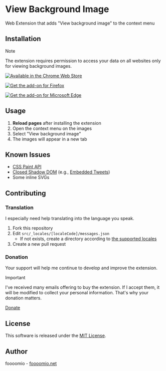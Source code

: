# View Background Image

Web Extension that adds "View background image" to the context menu

## Installation

> [!NOTE]
> The extension requires permission to access your data on all websites only for viewing background images.

[![Available in the Chrome Web Store](https://user-images.githubusercontent.com/1075914/104359656-4698d600-5553-11eb-99d5-2344ac26b544.png)](https://chrome.google.com/webstore/detail/cegndknljaapfbnmfnagomhhgbajjibd)

[![Get the add-on for Firefox](https://user-images.githubusercontent.com/1075914/104359743-64663b00-5553-11eb-8842-81c102a08a1a.png)](https://addons.mozilla.org/firefox/addon/view-background-images/)

[![Get the add-on for Microsoft Edge](https://user-images.githubusercontent.com/29514424/81471744-490d9800-922e-11ea-98fb-bceaf60d9c3d.png)](https://microsoftedge.microsoft.com/addons/detail/lmpgechcgfhfamgjfcipjjpfjoknpccg)

## Usage

1. **Reload pages** after installing the extension
2. Open the context menu on the images
3. Select "View background image"
4. The images will appear in a new tab

## Known Issues

- [CSS Paint API](https://developers.google.com/web/updates/2018/01/paintapi?hl=en)
- [Closed Shadow DOM](https://developers.google.com/web/fundamentals/web-components/shadowdom?hl=en#closed) (e.g., [Embedded Tweets](https://developer.twitter.com/en/docs/twitter-for-websites/embedded-tweets/overview.html))
- Some inline SVGs

## Contributing

### Translation

I especially need help translating into the language you speak.

1. Fork this repository
2. Edit `src/_locales/[localeCode]/messages.json`
   - If not exists, create a directory according to [the supported locales](https://developer.chrome.com/webstore/i18n?csw=1#localeTable)
3. Create a new pull request

### Donation

Your support will help me continue to develop and improve the extension.

> [!IMPORTANT]
> I've received many emails offering to buy the extension. If I accept them, it will be modified to collect your personal information. That's why your donation matters.

[Donate](https://foooomio.net/extensions/donation)

## License

This software is released under the [MIT License](https://github.com/foooomio/view-background-image/blob/master/LICENSE.txt).

## Author

foooomio - [foooomio.net](https://foooomio.net)
